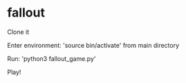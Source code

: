 # fallout

Clone it

Enter environment: 'source bin/activate' from main directory

Run: 'python3 fallout_game.py'

Play!
